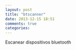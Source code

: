 ```yaml
---
layout: post
title: "btscanner"
date: 2013-12-15 18:51
comments: true
categories: 
---
```

Escanear dispositivos bluetooth

